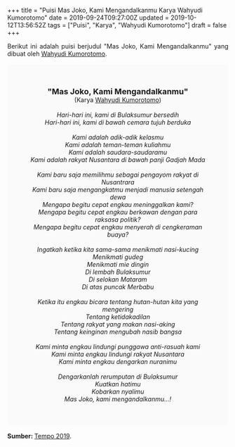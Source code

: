 +++
title = "Puisi Mas Joko, Kami Mengandalkanmu Karya Wahyudi Kumorotomo"
date = 2019-09-24T09:27:00Z
updated = 2019-10-12T13:56:52Z
tags = ["Puisi", "Karya", "Wahyudi Kumorotomo"]
draft = false
+++

<div dir="ltr" style="text-align: left;" trbidi="on"><div dir="ltr" style="text-align: left;" trbidi="on"><div dir="ltr" style="text-align: left;" trbidi="on"><div style="text-align: justify;">Berikut ini adalah puisi berjudul "Mas Joko, Kami Mengandalkanmu" yang dibuat oleh <a href="https://www.kumoro.staff.ugm.ac.id/" target="_blank">Wahyudi Kumorotomo</a>.</div><br /><div style="background: #FAFAFA; font-size: 14px; height: auto; margin: 0 auto; padding: 50px; text-align: center; width: auto;"><span style="font-size: 18px;"><b>"Mas Joko, Kami Mengandalkanmu"</b></span><br />(Karya <a href="https://www.sekata.web.id/tags/wahyudi-kumorotomo" target="_blank">Wahyudi Kumorotomo</a>)<br /><br /><i>Hari-hari ini, kami di Bulaksumur bersedih<br />Hari-hari ini, kami di bawah cemara tujuh berduka<br /><br />Kami adalah adik-adik kelasmu<br />Kami adalah teman-teman kuliahmu<br />Kami adalah saudara-saudaramu<br />Kami adalah rakyat Nusantara di bawah panji Gadjah Mada<br /><br />Kami baru saja memilihmu sebagai pengayom rakyat di Nusantrara<br />Kami baru saja mengangkatmu menjadi manusia setengah dewa<br />Mengapa begitu cepat engkau meninggalkan kami?<br />Mengapa begitu cepat engkau berkawan dengan para raksasa politik?<br />Mengapa begitu cepat engkau menyerah di cengkeraman buaya?<br /><br />Ingatkah ketika kita sama-sama menikmati nasi-kucing<br />Menikmati gudeg<br />Menikmati mie dingin<br />Di lembah Bulaksumur<br />Di selokan Mataram<br />Di atas puncak Merbabu<br /><br />Ketika itu engkau bicara tentang hutan-hutan kita yang mengering<br />Tentang ketidakadilan<br />Tentang rakyat yang makan nasi-aking<br />Tentang keinginan mengubah nasib bangsa<br /><br />Kami minta engkau lindungi punggawa anti-rasuah kami<br />Kami minta engkau lindungi rakyat Nusantara<br />Kami minta engkau dengarkan nuranimu<br /><br />Dengarkanlah rerumputan di Bulaksumur<br />Kuatkan hatimu<br />Kobarkan nyalimu<br />Mas Joko, kami mengandalkanmu…!</i> </div></div></div><br /><div style="text-align: justify;"><b>Sumber: </b><a href="https://gaya.tempo.co/read/1251045/jokowi-ajak-jan-ethes-berhitung-kapan-mulai-ajarkan-anak-hitung" target="_blank">Tempo 2019</a>.</div></div>
